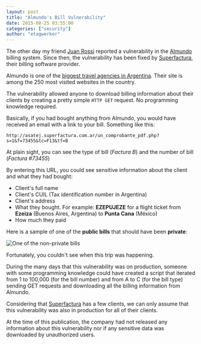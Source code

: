```yaml
---
layout: post
title: "Almundo's Bill Vulnerability"
date: 2015-08-25 03:55:00
categories: ["security"]
author: "etagwerker"
---
```


The other day my friend [Juan Rossi](https://twitter.com/juanchorossi) reported a vulnerability in the [Almundo](http://almundo.com/) billing system. Since then, the vulnerability has been fixed by [Superfactura](http://superfactura.com.ar/), their billing software provider.

Almundo is one of the [biggest travel agencies in Argentina](http://www.alexa.com/siteinfo/almundo.com.ar). Their site is among the 250 most visited websites in the country.

The vulnerability allowed anyone to download billing information about their clients by creating a pretty simple `HTTP GET` request. No programming knowledge required.

<!--more-->

Basically, if you had bought anything from Almundo, you would have received an email with a link to your bill. Something like this:

    http://asatej.superfactura.com.ar/un_comprobante_pdf.php?s=1&f=73455&tc=F13&tf=B

At plain sight, you can see the type of bill (*Factura B*) and the number of bill (*Factura #73455*)

By entering this URL, you could see sensitive information about the client and what they had bought:

* Client's full name
* Client's CUIL (Tax identification number in Argentina)
* Client's address
* What they bought. For example: **EZEPUJEZE** for a flight ticket from **Ezeiza** (Buenos Aires, Argentina) to **Punta Cana** (México)
* How much they paid

Here is a sample of one of the **public bills** that should have been **private**:

<img src="/blog/assets/images/factura-example.jpg" alt="One of the non-private bills" class="medium-img">

Fortunately, you couldn't see when this trip was happening.

During the many days that this vulnerability was on production, someone with some programming knowledge could have created a script that iterated from 1 to 100,000 (for the bill number) and from A to C (for the bill type) sending GET requests and downloading all the billing information from Almundo.

Considering that [Superfactura](http://superfactura.com.ar/) has a few clients, we can only assume that this vulnerability was also in production for all of their clients.

At the time of this publication, the company had not released any information about this vulnerability nor if any sensitive data was downloaded by unauthorized users.
